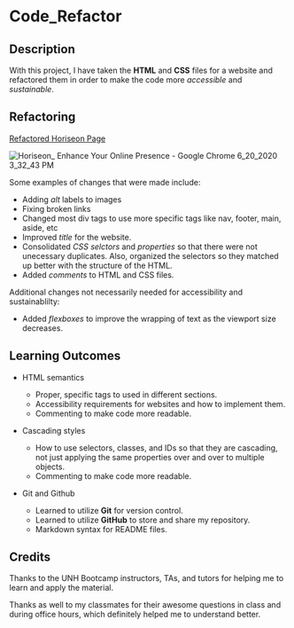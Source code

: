 # Code_Refactor

## Description

With this project, I have taken the **HTML** and **CSS** files for a website and refactored them in order to make the code more _accessible_ and _sustainable_.

## Refactoring

[Refactored Horiseon Page](https://livesinroom29.github.io/Code_Refactor/)

![Horiseon_ Enhance Your Online Presence - Google Chrome 6_20_2020 3_32_43 PM](https://user-images.githubusercontent.com/61219066/85210221-0ac6c680-b30c-11ea-8ae4-3f066ff9e47b.png)

Some examples of changes that were made include:
* Adding _alt_ labels to images
* Fixing broken links
* Changed most div tags to use more specific tags like nav, footer, main, aside, etc
* Improved _title_ for the website.
* Consolidated _CSS selctors_ and _properties_ so that there were not unecessary duplicates. Also, organized the selectors so they matched up better with the structure of the HTML.
* Added _comments_ to HTML and CSS files.

Additional changes not necessarily needed for accessibility and sustainablilty:
* Added _flexboxes_ to improve the wrapping of text as the viewport size decreases.


## Learning Outcomes

* HTML semantics
  * Proper, specific tags to used in different sections.
  * Accessibility requirements for websites and how to implement them.
  * Commenting to make code more readable.


* Cascading styles
  * How to use selectors, classes, and IDs so that they are cascading, not just applying the same properties over and over to multiple objects.
  * Commenting to make code more readable.

* Git and Github
  * Learned to utilize **Git** for version control.
  * Learned to utilize **GitHub** to store and share my repository.
  * Markdown syntax for README files.


## Credits

Thanks to the UNH Bootcamp instructors, TAs, and tutors for helping me to learn and apply the material.

Thanks as well to my classmates for their awesome questions in class and during office hours, which definitely helped me to understand better.

